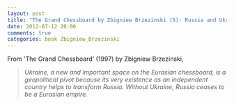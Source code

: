 ```yaml
---
layout: post
title: "The Grand Chessboard by Zbigniew Brzezinski (5): Russia and Ukraine"
date: 2012-07-12 20:00
comments: true
categories: book Zbigniew_Brzezinski
---
```


From 'The Grand Chessboard' (1997) by Zbigniew Brzezinski,


> *Ukraine, a new and important space on the Eurasian chessboard, is a geopolitical pivot because its very existence as an independent country helps to transform Russia. Without Ukraine, Russia ceases to be a Eurasian empire.*

